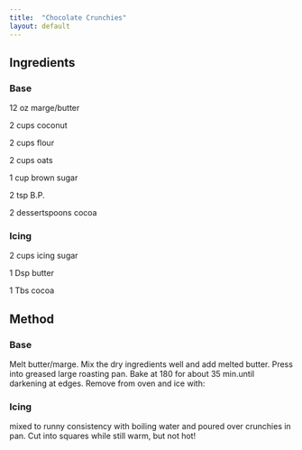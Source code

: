 ```yaml
---
title:  "Chocolate Crunchies"
layout: default
---
```


## Ingredients


### Base

12 oz marge/butter

2 cups coconut

2 cups flour

2 cups oats

1 cup brown sugar

2 tsp B.P.

2 dessertspoons cocoa

### Icing

2 cups icing sugar

1 Dsp butter

1 Tbs  cocoa  

## Method

### Base
Melt butter/marge.
Mix the dry ingredients well and add melted butter.
Press into greased large roasting pan.
Bake at 180 for about 35 min.until darkening at edges.
Remove from oven and ice with:

### Icing
mixed to runny consistency with boiling water and poured over crunchies in pan.
Cut into squares while still warm, but not hot!



